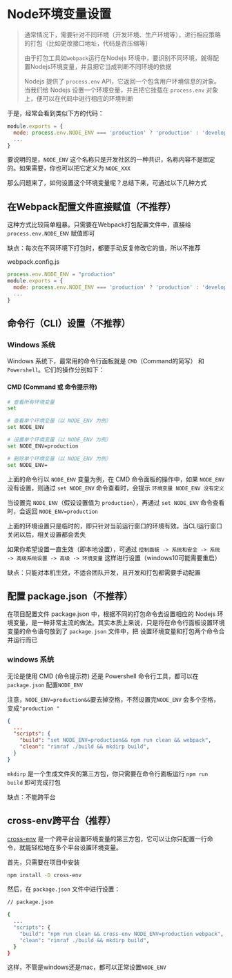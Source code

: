 # Node环境变量设置

> 通常情况下，需要针对不同环境（开发环境、生产环境等），进行相应策略的打包（比如更改接口地址，代码是否压缩等）
>
> 由于打包工具如`webpack`运行在Nodejs 环境中，要识别不同环境，就得配置Nodejs环境变量，并且把它当成判断不同环境的依据
>
> Nodejs 提供了 `process.env` API，它返回一个包含用户环境信息的对象。当我们给 Nodejs 设置一个环境变量，并且把它挂载在 `process.env` 对象上，便可以在代码中进行相应的环境判断

于是，经常会看到类似下方的代码：

```js
module.exports = {
  mode: process.env.NODE_ENV === 'production' ? 'production' : 'development',
  ...
}
```

要说明的是，`NODE_ENV` 这个名称只是开发社区的一种共识，名称内容不是固定的。如果需要，你也可以把它定义为 `NODE_XXX`

那么问题来了，如何设置这个环境变量呢？总结下来，可通过以下几种方式

## 在Webpack配置文件直接赋值（不推荐）

这种方式比较简单粗暴。只需要在Webpack打包配置文件中，直接给 `process.env.NODE_ENV` 赋值即可

缺点：每次在不同环境下打包时，都要手动反复修改它的值，所以不推荐

webpack.config.js

```js
process.env.NODE_ENV = "production"
module.exports = {
  mode: process.env.NODE_ENV === 'production' ? 'production' : 'development',
  ...
}
```

## 命令行（CLI）设置（不推荐）

### Windows 系统

Windows 系统下，最常用的命令行面板就是 `CMD`（Command的简写） 和 `Powershell`。它们的操作分别如下：

#### CMD (Command 或 命令提示符)

```sh
# 查看所有环境变量
set

# 查看单个环境变量（以 NODE_ENV 为例）
set NODE_ENV

# 设置单个环境变量（以 NODE_ENV 为例）
set NODE_ENV=production

# 删除单个环境变量（以 NODE_ENV 为例）
set NODE_ENV=
```

上面的命令行以 `NODE_ENV` 变量为例，在 CMD 命令面板的操作中，如果 `NODE_ENV` 没有设置，则通过 `set NODE_ENV` 命令查看时，会提示 `环境变量 NODE_ENV 没有定义`

当设置完 `NODE_ENV`（假设设置值为 `production`），再通过 `set NODE_ENV` 命令查看时，会返回 `NODE_ENV=production`

上面的环境设置只是临时的，即只针对当前运行窗口的环境有效。当CLI运行窗口关闭以后，相关设置都会丢失

如果你希望设置一直生效（即本地设置），可通过 `控制面板 -> 系统和安全 -> 系统 -> 高级系统设置 -> 高级 -> 环境变量` 这样进行设置（windows10可能需要重启）

缺点：只能对本机生效，不适合团队开发，且开发和打包都需要手动配置

## 配置 package.json（不推荐）

在项目配置文件 package.json 中，根据不同的打包命令去设置相应的 Nodejs 环境变量，是一种非常主流的做法。其实本质上来说，只是将在命令行面板设置环境变量的命令语句放到了 `package.json` 文件中，把 设置环境变量和打包两个命令合并运行而已

### windows 系统

无论是使用 CMD (命令提示符) 还是 Powershell 命令行工具，都可以在 `package.json` 配置`NODE_ENV` 

注意，`NODE_ENV=production&&`要去掉空格，不然设置完`NODE_ENV` 会多个空格，变成`"production "`

```json
{
  ...
  "scripts": {
    "build": "set NODE_ENV=production&& npm run clean && webpack",
    "clean": "rimraf ./build && mkdirp build",
  }
}
```

`mkdirp` 是一个生成文件夹的第三方包，你只需要在命令行面板运行 `npm run build` 即可完成打包

缺点：不能跨平台

## cross-env跨平台（推荐）

[cross-env](https://www.npmjs.com/package/cross-env) 是一个跨平台设置环境变量的第三方包，它可以让你只配置一行命令，就能轻松地在多个平台设置环境变量。

首先，只需要在项目中安装

```sh
npm install -D cross-env
```

然后，在 `package.json` 文件中进行设置：

```sh
// package.json

{
  ...
  "scripts": {
    "build": "npm run clean && cross-env NODE_ENV=production webpack",
    "clean": "rimraf ./build && mkdirp build",
  }
}
```

这样，不管是windows还是mac，都可以正常设置`NODE_ENV`